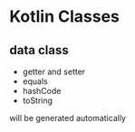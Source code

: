 # Kotlin Classes

## data class
- getter and setter
- equals
- hashCode
- toString

will be generated automatically

